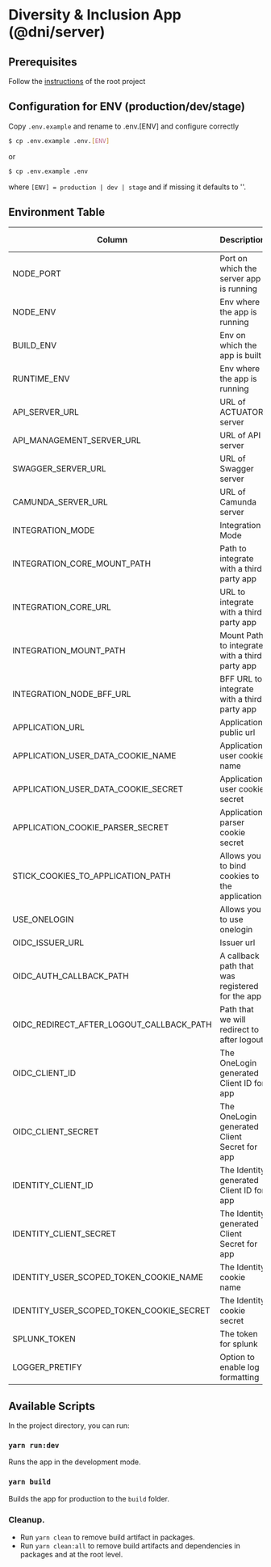 # Diversity & Inclusion App (@dni/server)

## Prerequisites

Follow the [instructions](../../../README.md#L13) of the root project

## Configuration for ENV (production/dev/stage)

Copy `.env.example` and rename to .env.[ENV] and configure correctly

```bash
$ cp .env.example .env.[ENV]
```

or

```bash
$ cp .env.example .env
```

where `[ENV] = production | dev | stage` and if missing it defaults to ''.

## Environment Table

| Column | Description | Value (one of) | Optional | Suggestion |
| ------ | ----------- | -------------- | -------- | ---------- |
| NODE_PORT | Port on which the server app is running | 9000 | Y | 9000 |
| NODE_ENV | Env where the app is running | local, dev, ppe, prod, | N | ppe |
| BUILD_ENV | Env on which the app is built | development, ppe, production | N | ppe |
| RUNTIME_ENV | Env where the app is running | local, dev, ppe, prod, | N | ppe |
| API_SERVER_URL | URL of ACTUATOR server | [remote URL] | N | - |
| API_MANAGEMENT_SERVER_URL | URL of API server | [remote URL] | N | - |
| SWAGGER_SERVER_URL | URL of Swagger server | [remote URL] | N | - |
| CAMUNDA_SERVER_URL | URL of Camunda server | [remote URL] | N | - |
| INTEGRATION_MODE | Integration Mode | standalone, integrity | N | standalone |
| INTEGRATION_CORE_MOUNT_PATH | Path to integrate with a third party app | / | N | / |
| INTEGRATION_CORE_URL | URL to integrate with a third party app | / | N | / |
| INTEGRATION_MOUNT_PATH | Mount Path to integrate with a third party app | / | N | / |
| INTEGRATION_NODE_BFF_URL | BFF URL to integrate with a third party app | / | N | / |
| APPLICATION_URL | Application public url | [remote URL] | N | http://localhost:9000/experience/yourcontribution |
| APPLICATION_USER_DATA_COOKIE_NAME | Application user cookie name | [cookie name] | N | user_data_cookie_name |
| APPLICATION_USER_DATA_COOKIE_SECRET | Application user cookie secret | [cookie secret] | N | user_data_cookie_secret |
| APPLICATION_COOKIE_PARSER_SECRET | Application parser cookie secret | [cookie secret] | N | cookie_parser_secret |
| STICK_COOKIES_TO_APPLICATION_PATH | Allows you to bind cookies to the application | false, true | N | false |
| USE_ONELOGIN | Allows you to use onelogin | false, true | N | true |
| OIDC_ISSUER_URL | Issuer url | [issuer url] | N | https://loginppe.ourtesco.com/oidc/2 |
| OIDC_AUTH_CALLBACK_PATH | A callback path that was registered for the app | [callback path] | N | /sso/auth/callback |
| OIDC_REDIRECT_AFTER_LOGOUT_CALLBACK_PATH | Path that we will redirect to after logout | [redirect url or path] | N | /sso/logout/callback |
| OIDC_CLIENT_ID | The OneLogin generated Client ID for app | [secret] | N | - |
| OIDC_CLIENT_SECRET | The OneLogin generated Client Secret for app | [secret] | N | - |
| IDENTITY_CLIENT_ID | The Identity generated Client ID for app | [secret] | N | - |
| IDENTITY_CLIENT_SECRET | The Identity generated Client Secret for app | [secret] | N | - |
| IDENTITY_USER_SCOPED_TOKEN_COOKIE_NAME | The Identity cookie name | [cookie name] | N | identity_user_scoped_token_cookie_name |
| IDENTITY_USER_SCOPED_TOKEN_COOKIE_SECRET | The Identity cookie secret | [cookie secret] | N | identity_cookie_secret |
| SPLUNK_TOKEN | The token for splunk | [secret] | Y | - |
| LOGGER_PRETIFY | Option to enable log formatting | false, true | Y | true |

## Available Scripts

In the project directory, you can run:

### `yarn run:dev`

Runs the app in the development mode.

### `yarn build`

Builds the app for production to the `build` folder.

### Cleanup.

- Run `yarn clean` to remove build artifact in packages.
- Run `yarn clean:all` to remove build artifacts and dependencies in packages and at the root level.
